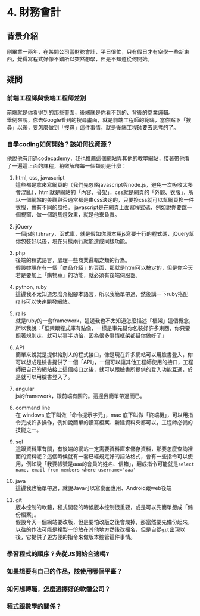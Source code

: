 # 4. 財務會計

## 背景介紹
剛畢業一兩年，在某間公司當財務會計，平日很忙，只有假日才有空學一些新東西，覺得寫程式好像不錯所以突然想學，但是不知道從何開始。

## 疑問
### 前端工程師與後端工程師差別
前端就是你看得到的那些畫面，後端就是你看不到的、背後的商業邏輯。  
舉例來說，你去Google看到的搜尋畫面，就是前端工程師的範疇，當你點下「搜尋」以後，要怎麼做到「搜尋」這件事情，就是後端工程師要去思考的了。

### 自學coding如何開始？該如何找資源？
他說他有用過[codecademy](https://www.codecademy.com/)，我也推薦這個網站與其他的教學網站，接著帶他看了一遍這上面的課程，稍微解釋每一個類別是什麼：

1. html, css, javascript  
這些都是拿來寫網頁的（我們先忽略javascript與node.js，避免一次吸收太多會混亂），html就是網站的「內容、骨架」，css就是網頁的「外觀、衣服」，所以一個網站的美觀與否通常都是由css決定的，只要換css就可以幫網頁換一件衣服，會有不同的風格。
javascript是在網頁上面寫程式碼，例如說你要跳一個視窗、做一個跑馬燈效果，就是他來負責。

2. jQuery  
一個js的`library`，函式庫，就是假如你原本用js寫要十行的程式碼，jQuery幫你包裝好以後，現在只樣兩行就能達成同樣功能。

3. php  
後端的程式語言，處理一些商業邏輯之類的行為。  
假設妳現在有一個「商品介紹」的頁面，那就是html可以搞定的，但是你今天若是要加上「購物車」的功能，就必須有後端伺服器。

4. python, ruby  
這邊我不太知道怎麼介紹腳本語言，所以我簡單帶過，然後講一下ruby搭配rails可以快速開發網站。

5. rails  
就是ruby的一套framework，這邊我也不太知道怎麼描述「框架」這個概念，所以我說：「框架跟程式庫有點像，一樣是事先幫你包裝好許多東西，你只要照著規則走，就可以事半功倍，因為很多事情框架都幫你做好了」

6. API  
簡單來說就是提供給別人的程式接口，像是現在許多網站可以用臉書登入，你可以想成是臉書提供了一個「API」，一個可以讓其他工程師使用的接口，工程師把自己的網站接上這個接口之後，就可以跟臉書所提供的登入功能互通，於是就可以用臉書登入了。

7. angular  
js的framework，跟前端有關的。這邊我簡單帶過而已。

8. command line  
在 windows 底下叫做「命令提示字元」，mac 底下叫做「終端機」，可以用指令完成許多操作，例如說簡單的讀寫檔案、新建資料夾都可以，工程師必備的技能之一。

9. sql  
這跟資料庫有關，有後端的網站一定需要資料庫來儲存資料，那要怎麼查詢裡面的資料呢？這個時候就有一套已經規定好的語法格式，會有一些指令可以使用，例如說「我要帳號是aaa的會員的姓名、信箱」，翻成指令可能就是`select name, email from members where username='aaa'`

10. java  
這邊我也簡單帶過，就說Java可以寫桌面應用、Android跟web後端

11. git  
版本控制的軟體，程式開發的時候版本控制很重要，或是可以先簡單想成「備份檔案」。  
假設今天一個網站要改版，但是要怕改版之後會爛掉，那當然要先備份起來，以往的作法可能是複製一份放在其他地方然後改檔名，但是自從`git`出現以後，它提供了更方便的指令來做版本控管這件事情。

### 學習程式的順序？先從JS開始合適嗎?
### 如果想要有自己的作品，該使用哪個平臺？
### 如何想轉職，怎麼選擇好的軟體公司？

### 程式跟數學的關係？
